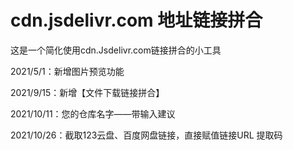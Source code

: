 # cdn.jsdelivr.com 地址链接拼合
<p>这是一个简化使用cdn.Jsdelivr.com链接拼合的小工具</p>
<p>2021/5/1：新增图片预览功能</p>
<p>2021/9/15：新增【文件下载链接拼合】</p>
<p>2021/10/11：您的仓库名字——带输入建议</p>
<p>2021/10/26：截取123云盘、百度网盘链接，直接赋值链接URL 提取码</p>
